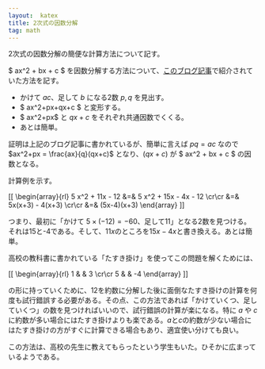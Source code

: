 ```yaml
---
layout:  katex
title: 2次式の因数分解
tag: math
---
```

2次式の因数分解の簡便な計算方法について記す。

$ ax^2 + bx + c $ を因数分解する方法について、[このブログ記事](http://kazemidori.hatenablog.com/entry/2017/08/16/222752)で紹介されていた方法を記す。

- かけて $ac$、足して $b$ になる2数 $p, q$ を見出す。
- $ ax^2+px+qx+c $ と変形する。
- $ ax^2+px$ と $qx+c$ をそれぞれ共通因数でくくる。
- あとは簡単。

証明は上記のブログ記事に書かれているが、簡単に言えば $pq=ac$ なので $ax^2+px = \frac{ax}{q}(qx+c)$ となり、$(qx+c)$ が $ ax^2 + bx + c $ の因数となる。

計算例を示す。

[[ \\begin{array}{rl} 5 x^2 + 11x - 12 &=& 5 x^2 + 15x - 4x - 12 \\cr\\cr &=& 5x(x+3) - 4(x+3)  \\cr\\cr &=& (5x-4)(x+3)  \end{array} ]]

つまり、最初に「かけて $5 \times (-12) = -60$、足して11」となる2数を見つける。それは15と-4である。そして、$11x$のところを$15x-4x$と書き換える。あとは簡単。

高校の教科書に書かれている「たすき掛け」を使ってこの問題を解くためには、

[[ \\begin{array}{rl} 1 & & 3 \\cr\\cr 5 & & -4  \end{array} ]]

の形に持っていくために、12を約数に分解した後に面倒なたすき掛けの計算を何度も試行錯誤する必要がある。その点、この方法であれば「かけていくつ、足していくつ」の数を見つければいいので、試行錯誤の計算が楽になる。特に $a$ や $c$ に約数が多い場合にはたすき掛けよりも楽である。$a$と$c$の約数が少ない場合にはたすき掛けの方がすぐに計算できる場合もあり、適宜使い分けても良い。

この方法は、高校の先生に教えてもらったという学生もいた。ひそかに広まっているようである。
